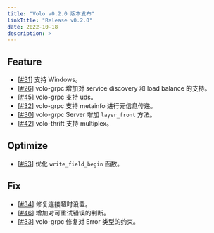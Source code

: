 ```yaml
---
title: "Volo v0.2.0 版本发布"
linkTitle: "Release v0.2.0"
date: 2022-10-18
description: >
---
```


## Feature

* [[#31](https://github.com/cloudwego/volo/pull/31)] 支持 Windows。
* [[#26](https://github.com/cloudwego/volo/pull/26)] volo-grpc 增加对 service discovery 和 load balance 的支持。
* [[#45](https://github.com/cloudwego/volo/pull/45)] volo-grpc 支持 uds。
* [[#32](https://github.com/cloudwego/volo/pull/32)] volo-grpc 支持 metainfo 进行元信息传递。
* [[#30](https://github.com/cloudwego/volo/pull/30)] volo-grpc Server 增加 `layer_front` 方法。
* [[#42](https://github.com/cloudwego/volo/pull/42)] volo-thrift 支持 multiplex。

## Optimize

* [[#53](https://github.com/cloudwego/volo/pull/53)] 优化 `write_field_begin` 函数。

## Fix

* [[#34](https://github.com/cloudwego/volo/pull/34)] 修复连接超时设置。
* [[#46](https://github.com/cloudwego/volo/pull/46)] 增加对可重试错误的判断。
* [[#33](https://github.com/cloudwego/volo/pull/33)] volo-grpc 修复对 Error 类型的约束。

